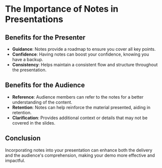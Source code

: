 # The Importance of Notes in Presentations

## Benefits for the Presenter

- **Guidance**: Notes provide a roadmap to ensure you cover all key points.
- **Confidence**: Having notes can boost your confidence, knowing you have a backup.
- **Consistency**: Helps maintain a consistent flow and structure throughout the presentation.

## Benefits for the Audience

- **Reference**: Audience members can refer to the notes for a better understanding of the content.
- **Retention**: Notes can help reinforce the material presented, aiding in retention.
- **Clarification**: Provides additional context or details that may not be covered in the slides.

## Conclusion

Incorporating notes into your presentation can enhance both the delivery and the audience's comprehension, making your demo more effective and impactful.
